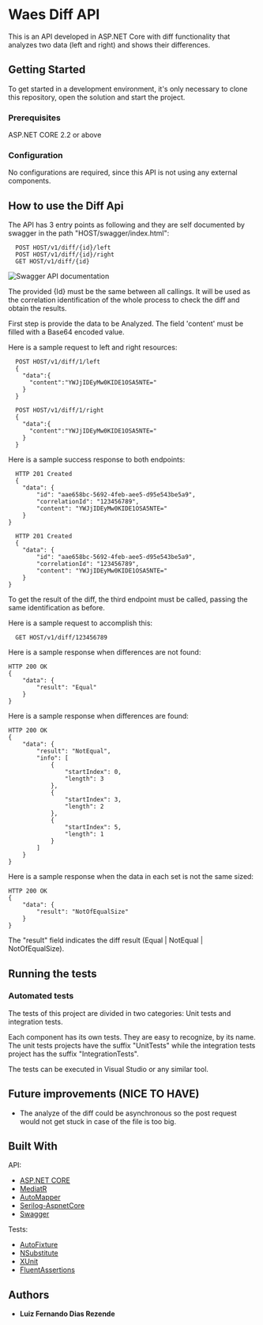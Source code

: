 # Waes Diff API

This is an API developed in ASP.NET Core with diff functionality that analyzes two data (left and right) and shows their differences.

## Getting Started

To get started in a development environment, it's only necessary to clone this repository, open the solution and start the project.

### Prerequisites

ASP.NET CORE 2.2 or above

### Configuration

No configurations are required, since this API is not using any external components.

## How to use the Diff Api

The API has 3 entry points as following and they are self documented by swagger in the path "HOST/swagger/index.html":

```
  POST HOST/v1/diff/{id}/left
  POST HOST/v1/diff/{id}/right
  GET HOST/v1/diff/{id}
```

![Swagger API documentation](https://ibb.co/QHHWsN6)

The provided {Id} must be the same between all callings. It will be used as the correlation identification of the whole process to check the diff and obtain the results.

First step is provide the data to be Analyzed. The field 'content' must be filled with a Base64 encoded value.

Here is a sample request to left and right resources:

```
  POST HOST/v1/diff/1/left    
  {
    "data":{
      "content":"YWJjIDEyMw0KIDE1OSA5NTE="
    }
  }  
```
```
  POST HOST/v1/diff/1/right    
  {
    "data":{
      "content":"YWJjIDEyMw0KIDE1OSA5NTE="
    }
  }    
```

Here is a sample success response to both endpoints:

```
  HTTP 201 Created
  {
    "data": {
        "id": "aae658bc-5692-4feb-aee5-d95e543be5a9",
        "correlationId": "123456789",
        "content": "YWJjIDEyMw0KIDE1OSA5NTE="
    }
}

  HTTP 201 Created
  {
    "data": {
        "id": "aae658bc-5692-4feb-aee5-d95e543be5a9",
        "correlationId": "123456789",
        "content": "YWJjIDEyMw0KIDE1OSA5NTE="
    }
}
```

To get the result of the diff, the third endpoint must be called, passing the same identification as before.

Here is a sample request to accomplish this:

```
  GET HOST/v1/diff/123456789
```

Here is a sample response when differences are not found:

```
HTTP 200 OK
{
    "data": {
        "result": "Equal"
    }
}
```

Here is a sample response when differences are found:

```
HTTP 200 OK
{
    "data": {
        "result": "NotEqual",
        "info": [
            {
                "startIndex": 0,
                "length": 3
            },
            {
                "startIndex": 3,
                "length": 2
            },
            {
                "startIndex": 5,
                "length": 1
            }
        ]
    }
}
```

Here is a sample response when the data in each set is not the same sized:

```
HTTP 200 OK
{
    "data": {
        "result": "NotOfEqualSize"
    }
}
```

The "result" field indicates the diff result (Equal | NotEqual | NotOfEqualSize).

## Running the tests

### Automated tests

The tests of this project are divided in two categories: Unit tests and integration tests. 

Each component has its own tests. They are easy to recognize, by its name. The unit tests projects have the suffix "UnitTests" while the integration tests project has the suffix "IntegrationTests".

The tests can be executed in Visual Studio or any similar tool.

## Future improvements (NICE TO HAVE)

- The analyze of the diff could be asynchronous so the post request would not get stuck in case of the file is too big.

## Built With
API:
* [ASP.NET CORE](https://www.asp.net/core/overview/aspnet-vnext) 
* [MediatR](https://github.com/jbogard/MediatR) 
* [AutoMapper](https://automapper.org/) 
* [Serilog-AspnetCore](https://github.com/serilog/serilog-aspnetcore) 
* [Swagger](https://swagger.io/) 

Tests:
* [AutoFixture](https://github.com/AutoFixture/AutoFixture) 
* [NSubstitute](https://github.com/nsubstitute/NSubstitute) 
* [XUnit](https://github.com/xunit/xunit) 
* [FluentAssertions](https://github.com/fluentassertions/fluentassertions) 

## Authors

* **Luiz Fernando Dias Rezende** 
